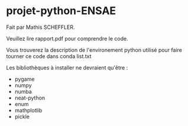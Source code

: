 # projet-python-ENSAE

Fait par Mathis SCHEFFLER.

Veuillez lire rapport.pdf pour comprendre le code.

Vous trouverez la description de l'environement python utilisé pour faire tourner ce code dans conda list.txt

Les bibliothèques à installer ne devraient qu'être : 

 - pygame
 - numpy
 - numba
 - neat-python
 - enum
 - mathplotlib
 - pickle
